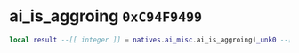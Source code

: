 # ai_is_aggroing `0xC94F9499`

```lua
local result --[[ integer ]] = natives.ai_misc.ai_is_aggroing(_unk0 --[[ integer ]], _unk1 --[[ integer ]])
```